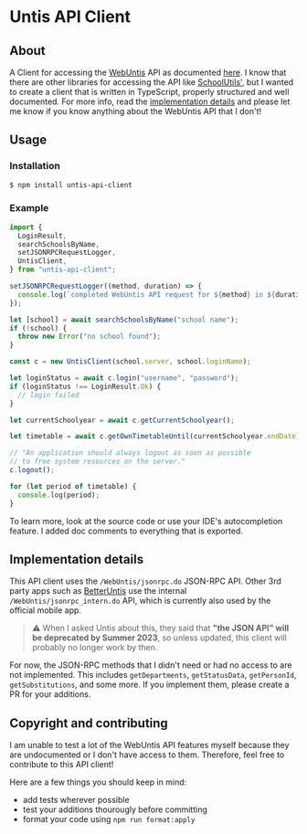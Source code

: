 # Untis API Client

## About

A Client for accessing the [WebUntis](https://untis.com) API as documented [here](https://untis-sr.ch/wp-content/uploads/2019/11/2018-09-20-WebUntis_JSON_RPC_API.pdf).
I know that there are other libraries for accessing the API like [SchoolUtils'](https://github.com/SchoolUtils/WebUntis),
but I wanted to create a client that is written in TypeScript, properly structured and well documented. For more info, read the [implementation details](#implementation-details) and
please let me know if you know anything about the WebUntis API that I don't!

## Usage

### Installation

```bash
$ npm install untis-api-client
```

### Example

```ts
import {
  LoginResult,
  searchSchoolsByName,
  setJSONRPCRequestLogger,
  UntisClient,
} from "untis-api-client";

setJSONRPCRequestLogger((method, duration) => {
  console.log(`completed WebUntis API request for ${method} in ${duration}ms`);
});

let [school] = await searchSchoolsByName("school name");
if (!school) {
  throw new Error("no school found");
}

const c = new UntisClient(school.server, school.loginName);

let loginStatus = await c.login("username", "password");
if (loginStatus !== LoginResult.Ok) {
  // login failed
}

let currentSchoolyear = await c.getCurrentSchoolyear();

let timetable = await c.getOwnTimetableUntil(currentSchoolyear.endDate);

// "An application should always logout as soon as possible
// to free system resources on the server."
c.logout();

for (let period of timetable) {
  console.log(period);
}
```

To learn more, look at the source code or use your IDE's autocompletion feature.
I added doc comments to everything that is exported.

## Implementation details

This API client uses the `/WebUntis/jsonrpc.do` JSON-RPC API. Other 3rd party apps such as [BetterUntis](https://github.com/SapuSeven/BetterUntis)
use the internal `/WebUntis/jsonrpc_intern.do` API, which is currently also used by the official mobile app.

> :warning: When I asked Untis about this, they said that **"the JSON API" will be deprecated by Summer 2023**, so unless updated, this client will
> probably no longer work by then.

For now, the JSON-RPC methods that I didn't need or had no access to are not implemented.
This includes `getDepartments`, `getStatusData`, `getPersonId`, `getSubstitutions`, and some more.
If you implement them, please create a PR for your additions.

## Copyright and contributing

I am unable to test a lot of the WebUntis API features myself because
they are undocumented or I don't have access to them.
Therefore, feel free to contribute to this API client!

Here are a few things you should keep in mind:

- add tests wherever possible
- test your additions thourougly before committing
- format your code using `npm run format:apply`
